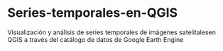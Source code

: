 # Series-temporales-en-QGIS
Visualización y análisis de series temporales de imágenes satelitalesen QGIS a través del catálogo de datos de Google Earth Engine
